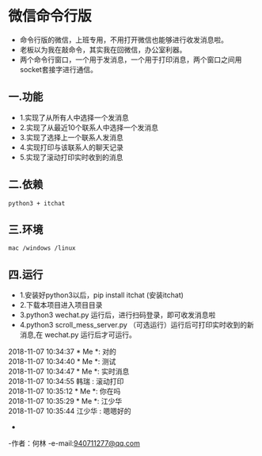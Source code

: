 # 微信命令行版
- 命令行版的微信，上班专用，不用打开微信也能够进行收发消息啦。
- 老板以为我在敲命令，其实我在回微信，办公室利器。
- 两个命令行窗口，一个用于发消息，一个用于打印消息，两个窗口之间用socket套接字进行通信。

## 一.功能
- 1.实现了从所有人中选择一个发消息
- 2.实现了从最近10个联系人中选择一个发消息
- 3.实现了选择上一个联系人发消息
- 4.实现打印与该联系人的聊天记录
- 5.实现了滚动打印实时收到的消息

## 二.依赖
```
python3 + itchat
```

## 三.环境
```
mac /windows /linux
```

## 四.运行
- 1.安装好python3以后，pip install itchat (安装itchat)
- 2.下载本项目进入项目目录
- 3.python3 wechat.py 运行后，进行扫码登录，即可收发消息啦
- 4.python3 scroll_mess_server.py （可选运行）运行后可打印实时收到的新消息,在 wechat.py 运行后才可运行。  



2018-11-07 10:34:37 * Me *:  对的  
2018-11-07 10:34:40 * Me *:  测试  
2018-11-07 10:34:47 * Me *:  实时消息  
2018-11-07 10:34:55 韩瑞 :  滚动打印  
2018-11-07 10:35:12 * Me *:  你在吗  
2018-11-07 10:35:29 * Me *:  江少华  
2018-11-07 10:35:44 江少华 :  嗯嗯好的  



-
-作者：何林 
-e-mail:940711277@qq.com



